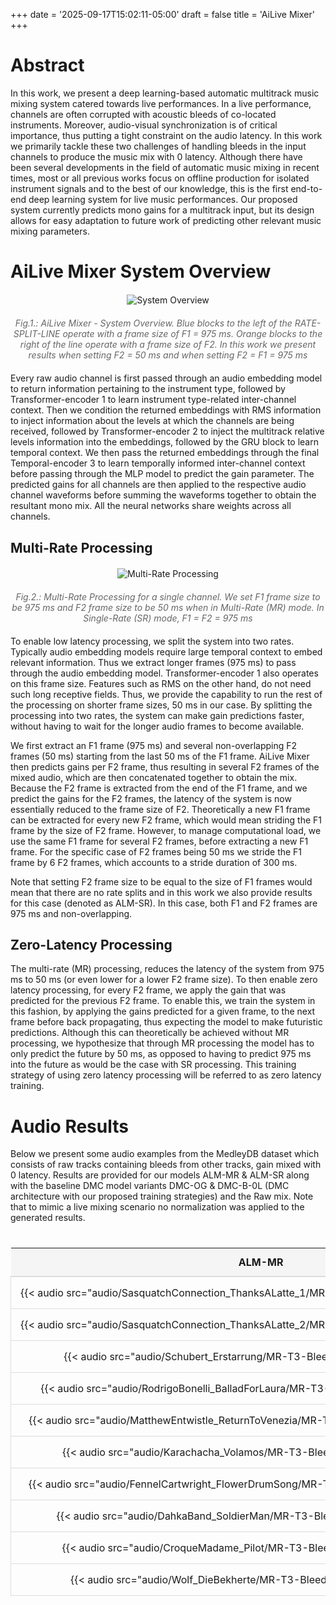 +++
date = '2025-09-17T15:02:11-05:00'
draft = false
title = 'AiLive Mixer'
+++

<style>
/* Expand content width */
.container {
    max-width: 100% !important;
    width: 100% !important;
}

/* Center content */
.main-content {
    padding: 20px;
    margin: 0 auto;
}

/* Make table responsive */
@media screen and (max-width: 1200px) {
    .audio-table {
        display: block;
        overflow-x: auto;
        white-space: nowrap;
    }
}

.figure-container {
    text-align: center;
    margin: 20px 0;
}

.figure-container img {
    max-width: 100%;
    height: auto;
    margin-bottom: 10px;
}

.figure-caption {
    font-style: italic;
    color: #666;
    margin-top: 10px;
}

.audio-table {
    width: 100%;
    border-collapse: collapse;
    margin: 20px 0;
}

.audio-table th, .audio-table td {
    padding: 12px;
    text-align: left;
    border-bottom: 1px solid #ddd;
}
</style>

# Abstract
In this work, we present a deep learning-based automatic multitrack music mixing system catered towards live performances. In a live performance, channels are often corrupted with acoustic bleeds of co-located instruments. Moreover, audio-visual synchronization is of critical importance, thus putting a tight constraint on the audio latency. In this work we primarily tackle these two challenges of handling bleeds in the input channels to produce the music mix with 0 latency. Although there have been several developments in the field of automatic music mixing in recent times, most or all previous works focus on offline production for isolated instrument signals and to the best of our knowledge, this is the first end-to-end deep learning system for live music performances. Our proposed system currently predicts mono gains for a multitrack input, but its design allows for easy adaptation to future work of predicting other relevant music mixing parameters.

# AiLive Mixer System Overview

<div class="figure-container">
    <img src="images/AiLiveMixer-ICASSP.png" alt="System Overview">
    <div class="figure-caption">Fig.1.: AiLive Mixer - System Overview. Blue blocks to the left of the RATE-SPLIT-LINE operate with a frame size of F1 = 975 ms. Orange blocks to the right of the line operate with a frame size of F2. In this work we present results when setting F2 = 50 ms and when setting F2 = F1 = 975 ms</div>
</div>

Every raw audio channel is first passed through an audio embedding model to return information pertaining to the instrument type, followed by Transformer-encoder 1 to learn instrument type-related inter-channel context. Then we condition the returned embeddings with RMS information to inject information about the levels at which the channels are being received, followed by Transformer-encoder 2 to inject the multitrack relative levels information into the embeddings, followed by the GRU block to learn temporal context. We then pass the returned embeddings through the final Temporal-encoder 3 to learn temporally informed inter-channel context before passing through the MLP model to predict the gain parameter. The predicted gains for all channels are then applied to the respective audio channel waveforms before summing the waveforms together to obtain the resultant mono mix. All the neural networks share weights across all channels.

## Multi-Rate Processing

<div class="figure-container">
    <img src="images/Multi-RateProcessing.png" alt="Multi-Rate Processing">
    <div class="figure-caption">Fig.2.: Multi-Rate Processing for a single channel. We set F1 frame size to be 975 ms and F2 frame size to be 50 ms when in Multi-Rate (MR) mode. In Single-Rate (SR) mode, F1 = F2 = 975 ms</div>
</div>

To enable low latency processing, we split the system into two rates. Typically audio embedding models require large temporal context to embed relevant information. Thus we extract longer frames (975 ms) to pass through the audio embedding model. Transformer-encoder 1 also operates on this frame size. Features such as RMS on the other hand, do not need such long receptive fields. Thus, we provide the capability to run the rest of the processing on shorter frame sizes, 50 ms in our case. By splitting the processing into two rates, the system can make gain predictions faster, without having to wait for the longer audio frames to become available.

We first extract an F1 frame (975 ms) and several non-overlapping F2 frames (50 ms) starting from the last 50 ms of the F1 frame. AiLive Mixer then predicts gains per F2 frame, thus resulting in several F2 frames of the mixed audio, which are then concatenated together to obtain the mix. Because the F2 frame is extracted from the end of the F1 frame, and we predict the gains for the F2 frames, the latency of the system is now essentially reduced to the frame size of F2. Theoretically a new F1 frame can be extracted for every new F2 frame, which would mean striding the F1 frame by the size of F2 frame. However, to manage computational load, we use the same F1 frame for several F2 frames, before extracting a new F1 frame. For the specific case of F2 frames being 50 ms we stride the F1 frame by 6 F2 frames, which accounts to a stride duration of 300 ms.

Note that setting F2 frame size to be equal to the size of F1 frames would mean that there are no rate splits and in this work we also provide results for this case (denoted as ALM-SR). In this case, both F1 and F2 frames are 975 ms and non-overlapping.

## Zero-Latency Processing

The multi-rate (MR) processing, reduces the latency of the system from 975 ms to 50 ms (or even lower for a lower F2 frame size). To then enable zero latency processing, for every F2 frame, we apply the gain that was predicted for the previous F2 frame. To enable this, we train the system in this fashion, by applying the gains predicted for a given frame, to the next frame before back propagating, thus expecting the model to make futuristic predictions. Although this can theoretically be achieved without MR processing, we hypothesize that through MR processing the model has to only predict the future by 50 ms, as opposed to having to predict 975 ms into the future as would be the case with SR processing. This training strategy of using zero latency processing will be referred to as zero latency training.

# Audio Results

Below we present some audio examples from the MedleyDB dataset which consists of raw tracks containing bleeds from other tracks, gain mixed with 0 latency. Results are provided for our models ALM-MR & ALM-SR along with the baseline DMC model variants DMC-OG & DMC-B-0L (DMC architecture with our proposed training strategies) and the Raw mix. Note that to mimic a live mixing scenario no normalization was applied to the generated results.

<style>
.audio-table-container {
    width: 100%;
    overflow-x: auto;
    margin: 20px 0;
}

.audio-table {
    width: 100%;
    border-collapse: collapse;
    table-layout: fixed;
}

.audio-table th {
    background-color: #f5f5f5;
    padding: 12px;
    text-align: center;
    font-weight: bold;
    border-bottom: 2px solid #ddd;
}

.audio-table td {
    padding: 15px;
    text-align: center;
    border: 1px solid #ddd;
    vertical-align: middle;
}

.audio-table audio {
    width: 100%;
    max-width: 200px;
}

/* Make the table more responsive */
@media screen and (max-width: 1200px) {
    .audio-table {
        display: block;
        width: 100%;
    }
   
    .audio-table th,
    .audio-table td {
        min-width: 200px; /* Ensures audio players don't get too squeezed */
    }
}
</style>

<div class="audio-table-container">
    <table class="audio-table">
        <thead>
            <tr>
                <th>ALM-MR</th>
                <th>ALM-SR</th>
                <th>DMC-B-0L</th>
                <th>DMC-OG</th>
                <th>RAW</th>
            </tr>
        </thead>
        <tbody>
            <tr>
                <td>{{< audio src="audio/SasquatchConnection_ThanksALatte_1/MR-T3-Bleeds-0Lat_pred_mix.wav" >}}</td>
                <td>{{< audio src="audio/SasquatchConnection_ThanksALatte_1/SR-T3-Bleeds-0Lat_pred_mix.wav" >}}</td>
                <td>{{< audio src="audio/SasquatchConnection_ThanksALatte_1/dolby_bleeds_0lat_pred_mix.wav" >}}</td>
                <td>{{< audio src="audio/SasquatchConnection_ThanksALatte_1/dolby_pred_mix.wav" >}}</td>
                <td>{{< audio src="audio/SasquatchConnection_ThanksALatte_1/raw_mix.wav" >}}</td>
            </tr>
            <tr>
                <td>{{< audio src="audio/SasquatchConnection_ThanksALatte_2/MR-T3-Bleeds-0Lat_pred_mix.wav" >}}</td>
                <td>{{< audio src="audio/SasquatchConnection_ThanksALatte_2/SR-T3-Bleeds-0Lat_pred_mix.wav" >}}</td>
                <td>{{< audio src="audio/SasquatchConnection_ThanksALatte_2/dolby_bleeds_0lat_pred_mix.wav" >}}</td>
                <td>{{< audio src="audio/SasquatchConnection_ThanksALatte_2/dolby_pred_mix.wav" >}}</td>
                <td>{{< audio src="audio/SasquatchConnection_ThanksALatte_2/raw_mix.wav" >}}</td>
            </tr>
            <tr>
                <td>{{< audio src="audio/Schubert_Erstarrung/MR-T3-Bleeds-0Lat_pred_mix.wav" >}}</td>
                <td>{{< audio src="audio/Schubert_Erstarrung/SR-T3-Bleeds-0Lat_pred_mix.wav" >}}</td>
                <td>{{< audio src="audio/Schubert_Erstarrung/dolby_bleeds_0lat_pred_mix.wav" >}}</td>
                <td>{{< audio src="audio/Schubert_Erstarrung/dolby_pred_mix.wav" >}}</td>
                <td>{{< audio src="audio/Schubert_Erstarrung/raw_mix.wav" >}}</td>
            </tr>
            <tr>
                <td>{{< audio src="audio/RodrigoBonelli_BalladForLaura/MR-T3-Bleeds-0Lat_pred_mix.wav" >}}</td>
                <td>{{< audio src="audio/RodrigoBonelli_BalladForLaura/SR-T3-Bleeds-0Lat_pred_mix.wav" >}}</td>
                <td>{{< audio src="audio/RodrigoBonelli_BalladForLaura/dolby_bleeds_0lat_pred_mix.wav" >}}</td>
                <td>{{< audio src="audio/RodrigoBonelli_BalladForLaura/dolby_pred_mix.wav" >}}</td>
                <td>{{< audio src="audio/RodrigoBonelli_BalladForLaura/raw_mix.wav" >}}</td>
            </tr>
            <tr>
                <td>{{< audio src="audio/MatthewEntwistle_ReturnToVenezia/MR-T3-Bleeds-0Lat_pred_mix.wav" >}}</td>
                <td>{{< audio src="audio/MatthewEntwistle_ReturnToVenezia/SR-T3-Bleeds-0Lat_pred_mix.wav" >}}</td>
                <td>{{< audio src="audio/MatthewEntwistle_ReturnToVenezia/dolby_bleeds_0lat_pred_mix.wav" >}}</td>
                <td>{{< audio src="audio/MatthewEntwistle_ReturnToVenezia/dolby_pred_mix.wav" >}}</td>
                <td>{{< audio src="audio/MatthewEntwistle_ReturnToVenezia/raw_mix.wav" >}}</td>
            </tr>
            <tr>
                <td>{{< audio src="audio/Karachacha_Volamos/MR-T3-Bleeds-0Lat_pred_mix.wav" >}}</td>
                <td>{{< audio src="audio/Karachacha_Volamos/SR-T3-Bleeds-0Lat_pred_mix.wav" >}}</td>
                <td>{{< audio src="audio/Karachacha_Volamos/dolby_bleeds_0lat_pred_mix.wav" >}}</td>
                <td>{{< audio src="audio/Karachacha_Volamos/dolby_pred_mix.wav" >}}</td>
                <td>{{< audio src="audio/Karachacha_Volamos/raw_mix.wav" >}}</td>
            </tr>
            <tr>
                <td>{{< audio src="audio/FennelCartwright_FlowerDrumSong/MR-T3-Bleeds-0Lat_pred_mix.wav" >}}</td>
                <td>{{< audio src="audio/FennelCartwright_FlowerDrumSong/SR-T3-Bleeds-0Lat_pred_mix.wav" >}}</td>
                <td>{{< audio src="audio/FennelCartwright_FlowerDrumSong/dolby_bleeds_0lat_pred_mix.wav" >}}</td>
                <td>{{< audio src="audio/FennelCartwright_FlowerDrumSong/dolby_pred_mix.wav" >}}</td>
                <td>{{< audio src="audio/FennelCartwright_FlowerDrumSong/raw_mix.wav" >}}</td>
            </tr>
            <tr>
                <td>{{< audio src="audio/DahkaBand_SoldierMan/MR-T3-Bleeds-0Lat_pred_mix.wav" >}}</td>
                <td>{{< audio src="audio/DahkaBand_SoldierMan/SR-T3-Bleeds-0Lat_pred_mix.wav" >}}</td>
                <td>{{< audio src="audio/DahkaBand_SoldierMan/dolby_bleeds_0lat_pred_mix.wav" >}}</td>
                <td>{{< audio src="audio/DahkaBand_SoldierMan/dolby_pred_mix.wav" >}}</td>
                <td>{{< audio src="audio/DahkaBand_SoldierMan/raw_mix.wav" >}}</td>
            </tr>
            <tr>
                <td>{{< audio src="audio/CroqueMadame_Pilot/MR-T3-Bleeds-0Lat_pred_mix.wav" >}}</td>
                <td>{{< audio src="audio/CroqueMadame_Pilot/SR-T3-Bleeds-0Lat_pred_mix.wav" >}}</td>
                <td>{{< audio src="audio/CroqueMadame_Pilot/dolby_bleeds_0lat_pred_mix.wav" >}}</td>
                <td>{{< audio src="audio/CroqueMadame_Pilot/dolby_pred_mix.wav" >}}</td>
                <td>{{< audio src="audio/CroqueMadame_Pilot/raw_mix.wav" >}}</td>
            </tr>
            <tr>
                <td>{{< audio src="audio/Wolf_DieBekherte/MR-T3-Bleeds-0Lat_pred_mix.wav" >}}</td>
                <td>{{< audio src="audio/Wolf_DieBekherte/SR-T3-Bleeds-0Lat_pred_mix.wav" >}}</td>
                <td>{{< audio src="audio/Wolf_DieBekherte/dolby_bleeds_0lat_pred_mix.wav" >}}</td>
                <td>{{< audio src="audio/Wolf_DieBekherte/dolby_pred_mix.wav" >}}</td>
                <td>{{< audio src="audio/Wolf_DieBekherte/raw_mix.wav" >}}</td>
            </tr>
            <!-- Your other rows remain the same -->
        </tbody>
    </table>
</div>